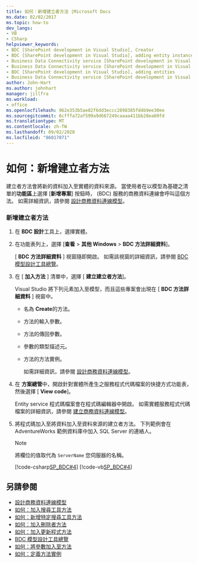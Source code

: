```yaml
---
title: 如何：新增建立者方法 |Microsoft Docs
ms.date: 02/02/2017
ms.topic: how-to
dev_langs:
- VB
- CSharp
helpviewer_keywords:
- BDC [SharePoint development in Visual Studio], Creator
- BDC [SharePoint development in Visual Studio], adding entity instances
- Business Data Connectivity service [SharePoint development in Visual Studio], adding entities
- Business Data Connectivity service [SharePoint development in Visual Studio], adding entity instances
- BDC [SharePoint development in Visual Studio], adding entities
- Business Data Connectivity service [SharePoint development in Visual Studio], Creator
author: John-Hart
ms.author: johnhart
manager: jillfra
ms.workload:
- office
ms.openlocfilehash: 962e353b5ae82f6dd3eccc2898385fd4b9ee30ee
ms.sourcegitcommit: 6cfffa72af599a9d667249caaaa411bb28ea69fd
ms.translationtype: MT
ms.contentlocale: zh-TW
ms.lasthandoff: 09/02/2020
ms.locfileid: "86017071"
---
```

# <a name="how-to-add-a-creator-method"></a>如何：新增建立者方法
  建立者方法會將新的資料加入至實體的資料來源。 當使用者在以模型為基礎之清單的**功能區**上選擇 [**新增專案**] 按鈕時， (BDC) 服務的商務資料連線會呼叫這個方法。 如需詳細資訊，請參閱 [設計商務資料連線模型](../sharepoint/designing-a-business-data-connectivity-model.md)。

### <a name="to-add-a-creator-method"></a>新增建立者方法

1. 在 **BDC 設計**工具上，選擇實體。

2. 在功能表列上，選擇 [**查看**  >  **其他 Windows**  > **BDC 方法詳細資料**]。

    [ **BDC 方法詳細資料** ] 視窗隨即開啟。 如需該視窗的詳細資訊，請參閱 [BDC 模型設計工具總覽](../sharepoint/bdc-model-design-tools-overview.md)。

3. 在 [ **加入方法** ] 清單中，選擇 [ **建立建立者方法**]。

    Visual Studio 將下列元素加入至模型，而且這些專案會出現在 [ **BDC 方法詳細資料** ] 視窗中。

   - 名為 **Create**的方法。

   - 方法的輸入參數。

   - 方法的傳回參數。

   - 參數的類型描述元。

   - 方法的方法實例。

     如需詳細資訊，請參閱 [設計商務資料連線模型](../sharepoint/designing-a-business-data-connectivity-model.md)。

4. 在 **方案總管**中，開啟針對實體所產生之服務程式代碼檔案的快捷方式功能表，然後選擇 [ **View code**]。

    Entity service 程式碼檔案會在程式碼編輯器中開啟。 如需實體服務程式代碼檔案的詳細資訊，請參閱 [建立商務資料連線模型](../sharepoint/creating-a-business-data-connectivity-model.md)。

5. 將程式碼加入至將資料加入至資料來源的建立者方法。 下列範例會在 AdventureWorks 範例資料庫中加入 SQL Server 的連絡人。

   > [!NOTE]
   > 將欄位的值取代為 `ServerName` 您伺服器的名稱。

    [!code-csharp[SP_BDC#4](../sharepoint/codesnippet/CSharp/SP_BDC/bdcmodel1/contactservice.cs#4)]
    [!code-vb[SP_BDC#4](../sharepoint/codesnippet/VisualBasic/sp_bdc/bdcmodel1/contactservice.vb#4)]

## <a name="see-also"></a>另請參閱
- [設計商務資料連線模型](../sharepoint/designing-a-business-data-connectivity-model.md)
- [如何：加入搜尋工具方法](../sharepoint/how-to-add-a-finder-method.md)
- [如何：新增特定搜尋工具方法](../sharepoint/how-to-add-a-specific-finder-method.md)
- [如何：加入刪除者方法](../sharepoint/how-to-add-a-deleter-method.md)
- [如何：加入更新程式方法](../sharepoint/how-to-add-an-updater-method.md)
- [BDC 模型設計工具總覽](../sharepoint/bdc-model-design-tools-overview.md)
- [如何：將參數加入至方法](../sharepoint/how-to-add-a-parameter-to-a-method.md)
- [如何：定義方法實例](../sharepoint/how-to-define-a-method-instance.md)
